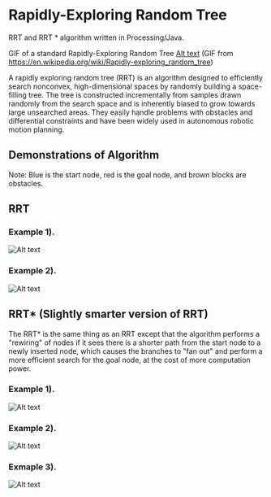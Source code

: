 # Rapidly-Exploring Random Tree 

RRT and RRT * algorithm written in Processing/Java.

GIF of a standard Rapidly-Exploring Random Tree
[Alt text](https://cloud.githubusercontent.com/assets/10769110/26603698/adf2a14e-453c-11e7-9ef0-b2473d852a43.gif)
(GIF from https://en.wikipedia.org/wiki/Rapidly-exploring_random_tree)

A rapidly exploring random tree (RRT) is an algorithm designed to efficiently search nonconvex, high-dimensional spaces by randomly building a space-filling tree. The tree is constructed incrementally from samples drawn randomly from the search space and is inherently biased to grow towards large unsearched areas. They easily handle problems with obstacles and differential constraints and have been widely used in autonomous robotic motion planning.

## Demonstrations of Algorithm
Note: Blue is the start node, red is the goal node, and brown blocks are obstacles.

## RRT 

### Example 1).
![Alt text](https://cloud.githubusercontent.com/assets/10769110/26565142/6e40e794-449d-11e7-94a7-747c6ea31b4a.png)

### Example 2). 
![Alt text](https://cloud.githubusercontent.com/assets/10769110/26564807/7a366f54-449a-11e7-8f6b-73e5ecf1da39.gif)

## RRT* (Slightly smarter version of RRT)

The RRT* is the same thing as an RRT except that the algorithm performs a "rewiring" of nodes if it sees there is a shorter path from the start node to a newly inserted node, which causes the branches to "fan out" and perform a more efficient search for the goal node, at the cost of more computation power.

### Example 1).
![Alt text](https://cloud.githubusercontent.com/assets/10769110/26600237/2daeaf16-4530-11e7-92c2-ce7ed6813f56.png)

### Example 2).
![Alt text](https://cloud.githubusercontent.com/assets/10769110/26600246/38848cda-4530-11e7-9545-643bdcbf0e3c.png)

### Exmaple 3).
![Alt text](https://cloud.githubusercontent.com/assets/10769110/26600257/416caaee-4530-11e7-9572-617de0f05f1c.png)
